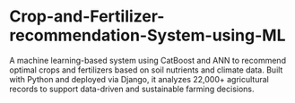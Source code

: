 # Crop-and-Fertilizer-recommendation-System-using-ML
 A machine learning-based system using CatBoost and ANN to recommend optimal crops and fertilizers based on soil nutrients and climate data. Built with Python and deployed via Django, it analyzes 22,000+ agricultural records to support data-driven and sustainable farming decisions.
